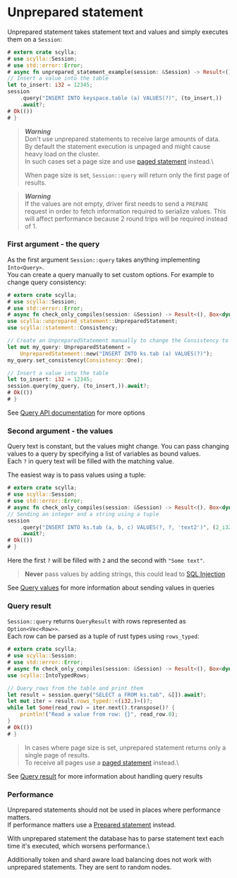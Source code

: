 # Unprepared statement

Unprepared statement takes statement text and values and simply executes them on a `Session`:
```rust
# extern crate scylla;
# use scylla::Session;
# use std::error::Error;
# async fn unprepared_statement_example(session: &Session) -> Result<(), Box<dyn Error>> {
// Insert a value into the table
let to_insert: i32 = 12345;
session
    .query("INSERT INTO keyspace.table (a) VALUES(?)", (to_insert,))
    .await?;
# Ok(())
# }
```

> ***Warning***\
> Don't use unprepared statements to receive large amounts of data.\
> By default the statement execution is unpaged and might cause heavy load on the cluster.\
> In such cases set a page size and use [paged statement](paged.md) instead.\
> 
> When page size is set, `Session::query` will return only the first page of results.

> ***Warning***\
> If the values are not empty, driver first needs to send a `PREPARE` request
> in order to fetch information required to serialize values. This will affect
> performance because 2 round trips will be required instead of 1.

### First argument - the query
As the first argument `Session::query` takes anything implementing `Into<Query>`.\
You can create a query manually to set custom options. For example to change query consistency:
```rust
# extern crate scylla;
# use scylla::Session;
# use std::error::Error;
# async fn check_only_compiles(session: &Session) -> Result<(), Box<dyn Error>> {
use scylla::unprepared_statement::UnpreparedStatement;
use scylla::statement::Consistency;

// Create an UnpreparedStatement manually to change the Consistency to ONE
let mut my_query: UnpreparedStatement =
    UnpreparedStatement::new("INSERT INTO ks.tab (a) VALUES(?)");
my_query.set_consistency(Consistency::One);

// Insert a value into the table
let to_insert: i32 = 12345;
session.query(my_query, (to_insert,)).await?;
# Ok(())
# }
```
See [Query API documentation](https://docs.rs/scylla/latest/scylla/statement/unprepared_statement/struct.UnpreparedStatement.html) for more options

### Second argument - the values
Query text is constant, but the values might change.
You can pass changing values to a query by specifying a list of variables as bound values.\
Each `?` in query text will be filled with the matching value. 

The easiest way is to pass values using a tuple:
```rust
# extern crate scylla;
# use scylla::Session;
# use std::error::Error;
# async fn check_only_compiles(session: &Session) -> Result<(), Box<dyn Error>> {
// Sending an integer and a string using a tuple
session
    .query("INSERT INTO ks.tab (a, b, c) VALUES(?, ?, 'text2')", (2_i32, "Some text"))
    .await?;
# Ok(())
# }
```
Here the first `?` will be filled with `2` and the second with `"Some text"`.
> **Never** pass values by adding strings, this could lead to [SQL Injection](https://en.wikipedia.org/wiki/SQL_injection)

See [Query values](values.md) for more information about sending values in queries

### Query result
`Session::query` returns `QueryResult` with rows represented as `Option<Vec<Row>>`.\
Each row can be parsed as a tuple of rust types using `rows_typed`:
```rust
# extern crate scylla;
# use scylla::Session;
# use std::error::Error;
# async fn check_only_compiles(session: &Session) -> Result<(), Box<dyn Error>> {
use scylla::IntoTypedRows;

// Query rows from the table and print them
let result = session.query("SELECT a FROM ks.tab", &[]).await?;
let mut iter = result.rows_typed::<(i32,)>()?;
while let Some(read_row) = iter.next().transpose()? {
    println!("Read a value from row: {}", read_row.0);
}
# Ok(())
# }
```
> In cases where page size is set, unprepared statement returns only a single page of results.\
> To receive all pages use a [paged statement](paged.md) instead.\

See [Query result](result.md) for more information about handling query results

### Performance
Unprepared statements should not be used in places where performance matters.\
If performance matters use a [Prepared statement](prepared.md) instead.

With unprepared statement the database has to parse statement text each time it's executed, which worsens performance.\

Additionally token and shard aware load balancing does not work with unprepared statements. They are sent to random nodes.
